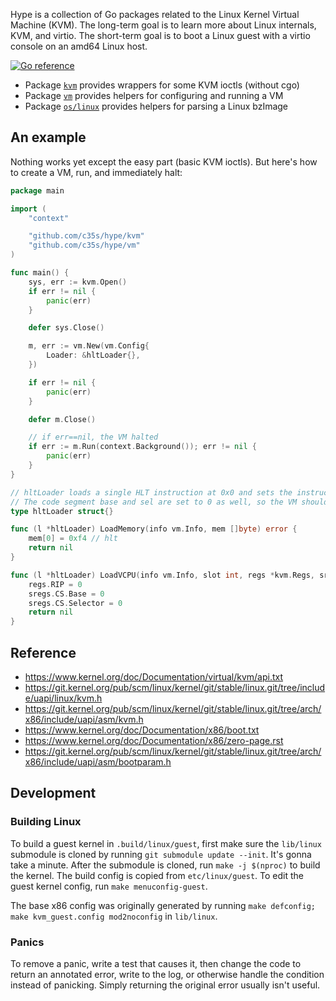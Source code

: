 Hype is a collection of Go packages related to the Linux Kernel Virtual Machine (KVM). The long-term goal is to learn more about Linux internals, KVM, and virtio. The short-term goal is to boot a Linux guest with a virtio console on an amd64 Linux host.

[![Go reference](https://pkg.go.dev/badge/github.com/c35s/hype.svg)](https://pkg.go.dev/github.com/c35s/hype)

- Package [`kvm`](https://pkg.go.dev/github.com/c35s/hype/kvm) provides wrappers for some KVM ioctls (without cgo)
- Package [`vm`](https://pkg.go.dev/github.com/c35s/hype/kvm) provides helpers for configuring and running a VM
- Package [`os/linux`](https://pkg.go.dev/github.com/c35s/hype/os/linux) provides helpers for parsing a Linux bzImage

## An example

Nothing works yet except the easy part (basic KVM ioctls). But here's how to create a VM, run, and immediately halt:

```go
package main

import (
	"context"

	"github.com/c35s/hype/kvm"
	"github.com/c35s/hype/vm"
)

func main() {
	sys, err := kvm.Open()
	if err != nil {
		panic(err)
	}

	defer sys.Close()

	m, err := vm.New(vm.Config{
		Loader: &hltLoader{},
	})

	if err != nil {
		panic(err)
	}

	defer m.Close()

	// if err==nil, the VM halted
	if err := m.Run(context.Background()); err != nil {
		panic(err)
	}
}

// hltLoader loads a single HLT instruction at 0x0 and sets the instruction pointer to 0.
// The code segment base and sel are set to 0 as well, so the VM should halt immediately.
type hltLoader struct{}

func (l *hltLoader) LoadMemory(info vm.Info, mem []byte) error {
	mem[0] = 0xf4 // hlt
	return nil
}

func (l *hltLoader) LoadVCPU(info vm.Info, slot int, regs *kvm.Regs, sregs *kvm.Sregs) error {
	regs.RIP = 0
	sregs.CS.Base = 0
	sregs.CS.Selector = 0
	return nil
}
```

## Reference

- https://www.kernel.org/doc/Documentation/virtual/kvm/api.txt
- https://git.kernel.org/pub/scm/linux/kernel/git/stable/linux.git/tree/include/uapi/linux/kvm.h
- https://git.kernel.org/pub/scm/linux/kernel/git/stable/linux.git/tree/arch/x86/include/uapi/asm/kvm.h
- https://www.kernel.org/doc/Documentation/x86/boot.txt
- https://www.kernel.org/doc/Documentation/x86/zero-page.rst
- https://git.kernel.org/pub/scm/linux/kernel/git/stable/linux.git/tree/arch/x86/include/uapi/asm/bootparam.h

## Development

### Building Linux

To build a guest kernel in `.build/linux/guest`, first make sure the `lib/linux` submodule is cloned by running `git submodule update --init`. It's gonna take a minute. After the submodule is cloned, run `make -j $(nproc)` to build the kernel. The build config is copied from `etc/linux/guest`. To edit the guest kernel config, run `make menuconfig-guest`.

The base x86 config was originally generated by running `make defconfig; make kvm_guest.config mod2noconfig` in `lib/linux`.

### Panics

To remove a panic, write a test that causes it, then change the code to return an annotated error, write to the log, or otherwise handle the condition instead of panicking. Simply returning the original error usually isn't useful.
